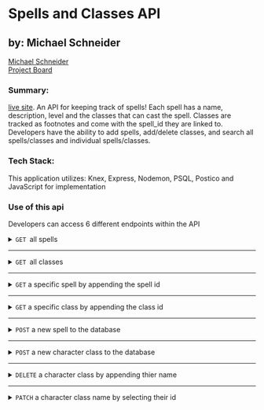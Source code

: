# Spells and Classes API
## by: Michael Schneider
[Michael Schneider](https://github.com/mschneider247)
<br>
[Project Board](https://github.com/mschneider247/BYOB/projects/1)

### Summary:
[live site](https://spells-classes-api.herokuapp.com/).
An API for keeping track of spells!  Each spell has a name, description, level and the classes that can cast the spell. Classes are tracked as footnotes and come with the spell_id they are linked to. Developers have the ability to add spells, add/delete classes, and search all spells/classes and individual spells/classes.

### Tech Stack:
This application utilizes: Knex, Express, Nodemon, PSQL, Postico and JavaScript for implementation 

### Use of this api
 Developers can access 6 different endpoints within the API

<details>

  <summary><code>GET </code>all spells</summary>
  example request : `GET` `/api/v1/spells`
  <br>
  example response: 

  ```javascript

  [
    {
        "id": 174,
        "name": "Conjure Snacks",
        "level": 3,
        "description": "Create 45 pounds worth of snacks, delicious, but not very nutritious",
        "created_at": "2019-11-21T20:41:25.054Z",
        "updated_at": "2019-11-21T20:41:25.054Z"
    },
    {
        "id": 182,
        "name": "Emergency Command Hologram",
        "level": 6,
        "description": "Conjure a holographic Doctor that can dispence advice and medical care for 30 minutes",
        "created_at": "2019-11-21T20:41:25.061Z",
        "updated_at": "2019-11-21T20:41:25.061Z"
    }...
  ]

  ```

</details>

---

<details>
  <summary><code>GET </code>all classes</summary>
  example request : `GET` `/api/v1/classes`\
  <br>
  example response: 

  ```javascript

[
    {
        "id": 1,
        "name": "Wizard",
        "spell_id": 159,
        "created_at": "2019-11-21T20:41:25.065Z",
        "updated_at": "2019-11-21T20:41:25.065Z"
    },
    {
        "id": 2,
        "name": "Druid",
        "spell_id": 161,
        "created_at": "2019-11-21T20:41:25.066Z",
        "updated_at": "2019-11-21T20:41:25.066Z"
    },
    {
        "id": 3,
        "name": "Ranger",
        "spell_id": 161,
        "created_at": "2019-11-21T20:41:25.067Z",
        "updated_at": "2019-11-21T20:41:25.067Z"
    }...
  ]

  ```

</details>

---

<details>
  <summary><code>GET</code> a specific spell by appending the spell id</summary>
  example request : `GET` `/api/v1/spells/164`
  <br>
  example response: 

  ```javascript

{
    "id": 164,
    "name": "Touch of the Grave",
    "level": 0,
    "description": "A disembodied skeletal hand appears in mid air and smacks the target",
    "created_at": "2019-11-21T20:41:25.044Z",
    "updated_at": "2019-11-21T20:41:25.044Z"
}
  ```
</details>

---

<details>
  <summary><code>GET</code> a specific class by appending the class id</summary>
  example request : `GET` `/api/v1/classes/11`
  <br>
  example response: 

  ```javascript

{
    "id": 11,
    "name": "Warlock",
    "spell_id": 164,
    "created_at": "2019-11-21T20:41:25.071Z",
    "updated_at": "2019-11-21T20:41:25.071Z"
}

  ```

</details>

---

<details>
  <summary><code>POST</code> a new spell to the database</summary>
  example request : `POST` `/api/v1/spells`
  <br>
  body.json()

  ```javascript

{
	"name": "Post spell to API",
	"level": 2,
	"description": "Allow Front End Developer to post a new spell to the database",
	"classes": ["Wizard", "Developer", "Engineer"]
}

  ```

  example response: 

  ```javascript

{
  "name": "Post spell to API"
}

  ```

</details>

---

<details>
  <summary><code>POST</code> a new character class to the database</summary>
  example request : `POST` `/api/v1/classes`
  <br>
  body.json()

  ```javascript

{
	"name": "Archeologist"
}

  ```

  example response: 

  ```javascript

{
  "name": "Archeologist"
}

  ```

</details>

---

<details>
  <summary><code>DELETE</code> a character class by appending thier name</summary>
  
  example request : `DELETE` `/api/v1/classes/Bank Teller`
  <br>
  example response: 

  ```javascript

"Character class: Bank Teller DELETED"

  ```

</details>

---

<details>
  <summary><code>PATCH</code> a character class name by selecting their id</summary>
  
  example request : `PATCH` `/api/v1/classes/75`
  body.json()

  ```javascript

{
	"name": "Nerf Herder"
}

  ```

  <br>
  example response: 

  ```javascript

{
    "message": "Class renamed!"
}

  ```

</details>
